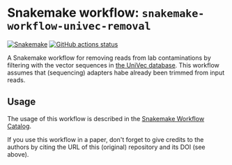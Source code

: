 # Snakemake workflow: `snakemake-workflow-univec-removal`

[![Snakemake](https://img.shields.io/badge/snakemake-≥6.3.0-brightgreen.svg)](https://snakemake.github.io)
[![GitHub actions status](https://github.com/hzi-bifo/snakemake-workflow-univec-removal/workflows/Tests/badge.svg?branch=main)](https://github.com/hzi-bifo/snakemake-workflow-univec-removal/actions?query=branch%3Amain+workflow%3ATests)


A Snakemake workflow for removing reads from lab contaminations by filtering with the vector sequences in [the UniVec database](https://www.ncbi.nlm.nih.gov/tools/vecscreen/univec/).
This workflow assumes that (sequencing) adapters habe already been trimmed from input reads.


## Usage

The usage of this workflow is described in the [Snakemake Workflow Catalog](https://snakemake.github.io/snakemake-workflow-catalog/?usage=hzi-bifo%2Fsnakemake-workflow-univec-removal).

If you use this workflow in a paper, don't forget to give credits to the authors by citing the URL of this (original) repository and its DOI (see above).
